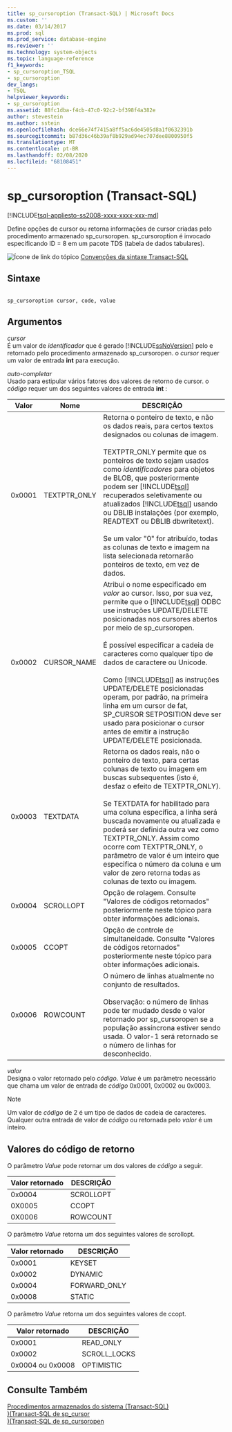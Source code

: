 ```yaml
---
title: sp_cursoroption (Transact-SQL) | Microsoft Docs
ms.custom: ''
ms.date: 03/14/2017
ms.prod: sql
ms.prod_service: database-engine
ms.reviewer: ''
ms.technology: system-objects
ms.topic: language-reference
f1_keywords:
- sp_cursoroption_TSQL
- sp_cursoroption
dev_langs:
- TSQL
helpviewer_keywords:
- sp_cursoroption
ms.assetid: 88fc1dba-f4cb-47c0-92c2-bf398f4a382e
author: stevestein
ms.author: sstein
ms.openlocfilehash: dce66e74f7415a8ff5ac6de4505d8a1f0632391b
ms.sourcegitcommit: b87d36c46b39af8b929ad94ec707dee8800950f5
ms.translationtype: MT
ms.contentlocale: pt-BR
ms.lasthandoff: 02/08/2020
ms.locfileid: "68108451"
---
```

# <a name="sp_cursoroption-transact-sql"></a>sp_cursoroption (Transact-SQL)
[!INCLUDE[tsql-appliesto-ss2008-xxxx-xxxx-xxx-md](../../includes/tsql-appliesto-ss2008-xxxx-xxxx-xxx-md.md)]

  Define opções de cursor ou retorna informações de cursor criadas pelo procedimento armazenado sp_cursoropen. sp_cursoroption é invocado especificando ID = 8 em um pacote TDS (tabela de dados tabulares).  
  
 ![Ícone de link do tópico](../../database-engine/configure-windows/media/topic-link.gif "Ícone de link do tópico") [Convenções da sintaxe Transact-SQL](../../t-sql/language-elements/transact-sql-syntax-conventions-transact-sql.md)  
  
## <a name="syntax"></a>Sintaxe  
  
```  
  
sp_cursoroption cursor, code, value  
```  
  
## <a name="arguments"></a>Argumentos  
 *cursor*  
 É um valor de *identificador* que é gerado [!INCLUDE[ssNoVersion](../../includes/ssnoversion-md.md)] pelo e retornado pelo procedimento armazenado sp_cursoropen. o *cursor* requer um valor de entrada **int** para execução.  
  
 *auto-completar*  
 Usado para estipular vários fatores dos valores de retorno de cursor. o *código* requer um dos seguintes valores de entrada **int** :  
  
|Valor|Nome|DESCRIÇÃO|  
|-----------|----------|-----------------|  
|0x0001|TEXTPTR_ONLY|Retorna o ponteiro de texto, e não os dados reais, para certos textos designados ou colunas de imagem.<br /><br /> TEXTPTR_ONLY permite que os ponteiros de texto sejam usados como *identificadores* para objetos de BLOB, que posteriormente podem ser [!INCLUDE[tsql](../../includes/tsql-md.md)] recuperados seletivamente ou atualizados [!INCLUDE[tsql](../../includes/tsql-md.md)] usando ou DBLIB instalações (por exemplo, READTEXT ou DBLIB dbwritetext).<br /><br /> Se um valor "0" for atribuído, todas as colunas de texto e imagem na lista selecionada retornarão ponteiros de texto, em vez de dados.|  
|0x0002|CURSOR_NAME|Atribui o nome especificado em *valor* ao cursor. Isso, por sua vez, permite que o [!INCLUDE[tsql](../../includes/tsql-md.md)] ODBC use instruções UPDATE/DELETE posicionadas nos cursores abertos por meio de sp_cursoropen.<br /><br /> É possível especificar a cadeia de caracteres como qualquer tipo de dados de caractere ou Unicode.<br /><br /> Como [!INCLUDE[tsql](../../includes/tsql-md.md)] as instruções UPDATE/DELETE posicionadas operam, por padrão, na primeira linha em um cursor de fat, SP_CURSOR SETPOSITION deve ser usado para posicionar o cursor antes de emitir a instrução UPDATE/DELETE posicionada.|  
|0x0003|TEXTDATA|Retorna os dados reais, não o ponteiro de texto, para certas colunas de texto ou imagem em buscas subsequentes (isto é, desfaz o efeito de TEXTPTR_ONLY).<br /><br /> Se TEXTDATA for habilitado para uma coluna específica, a linha será buscada novamente ou atualizada e poderá ser definida outra vez como TEXTPTR_ONLY. Assim como ocorre com TEXTPTR_ONLY, o parâmetro de valor é um inteiro que especifica o número da coluna e um valor de zero retorna todas as colunas de texto ou imagem.|  
|0x0004|SCROLLOPT|Opção de rolagem. Consulte "Valores de códigos retornados" posteriormente neste tópico para obter informações adicionais.|  
|0x0005|CCOPT|Opção de controle de simultaneidade. Consulte "Valores de códigos retornados" posteriormente neste tópico para obter informações adicionais.|  
|0x0006|ROWCOUNT|O número de linhas atualmente no conjunto de resultados.<br /><br /> Observação: o número de linhas pode ter mudado desde o valor retornado por sp_cursoropen se a população assíncrona estiver sendo usada. O valor-1 será retornado se o número de linhas for desconhecido.|  
  
 *valor*  
 Designa o valor retornado pelo *código*. *Value* é um parâmetro necessário que chama um valor de entrada de *código* 0x0001, 0x0002 ou 0x0003.  
  
> [!NOTE]  
>  Um valor de *código* de 2 é um tipo de dados de cadeia de caracteres. Qualquer outra entrada de valor de *código* ou retornada pelo *valor* é um inteiro.  
  
## <a name="return-code-values"></a>Valores do código de retorno  
 O parâmetro *Value* pode retornar um dos valores de *código* a seguir.  
  
|Valor retornado|DESCRIÇÃO|  
|------------------|-----------------|  
|0x0004|SCROLLOPT|  
|0X0005|CCOPT|  
|0X0006|ROWCOUNT|  
  
 O parâmetro *Value* retorna um dos seguintes valores de scrollopt.  
  
|Valor retornado|DESCRIÇÃO|  
|------------------|-----------------|  
|0x0001|KEYSET|  
|0x0002|DYNAMIC|  
|0x0004|FORWARD_ONLY|  
|0x0008|STATIC|  
  
 O parâmetro *Value* retorna um dos seguintes valores de ccopt.  
  
|Valor retornado|DESCRIÇÃO|  
|------------------|-----------------|  
|0x0001|READ_ONLY|  
|0x0002|SCROLL_LOCKS|  
|0x0004 ou 0x0008|OPTIMISTIC|  
  
## <a name="see-also"></a>Consulte Também  
 [Procedimentos armazenados do sistema &#40;Transact-SQL&#41;](../../relational-databases/system-stored-procedures/system-stored-procedures-transact-sql.md)   
 [&#41;&#40;Transact-SQL de sp_cursor](../../relational-databases/system-stored-procedures/sp-cursor-transact-sql.md)   
 [&#41;&#40;Transact-SQL de sp_cursoropen](../../relational-databases/system-stored-procedures/sp-cursoropen-transact-sql.md)  
  
  

